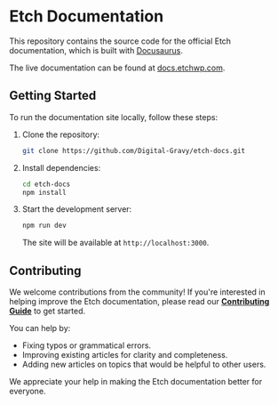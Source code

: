 # Etch Documentation

This repository contains the source code for the official Etch documentation, which is built with [Docusaurus](https://docusaurus.io/).

The live documentation can be found at [docs.etchwp.com](https://docs.etchwp.com).

## Getting Started

To run the documentation site locally, follow these steps:

1.  Clone the repository:
    ```bash
    git clone https://github.com/Digital-Gravy/etch-docs.git
    ```
2.  Install dependencies:
    ```bash
    cd etch-docs
    npm install
    ```
3.  Start the development server:
    ```bash
    npm run dev
    ```
    The site will be available at `http://localhost:3000`.

## Contributing

We welcome contributions from the community! If you're interested in helping improve the Etch documentation, please read our [**Contributing Guide**](./CONTRIBUTING.md) to get started.

You can help by:
- Fixing typos or grammatical errors.
- Improving existing articles for clarity and completeness.
- Adding new articles on topics that would be helpful to other users.

We appreciate your help in making the Etch documentation better for everyone.
